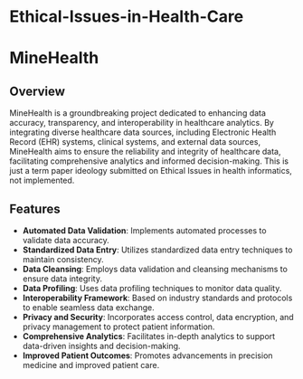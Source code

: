 # Ethical-Issues-in-Health-Care
# MineHealth

## Overview

MineHealth is a groundbreaking project dedicated to enhancing data accuracy, transparency, and interoperability in healthcare analytics. By integrating diverse healthcare data sources, including Electronic Health Record (EHR) systems, clinical systems, and external data sources, MineHealth aims to ensure the reliability and integrity of healthcare data, facilitating comprehensive analytics and informed decision-making. This is just a term paper ideology submitted on Ethical Issues in health informatics, not implemented.

## Features

- **Automated Data Validation**: Implements automated processes to validate data accuracy.
- **Standardized Data Entry**: Utilizes standardized data entry techniques to maintain consistency.
- **Data Cleansing**: Employs data validation and cleansing mechanisms to ensure data integrity.
- **Data Profiling**: Uses data profiling techniques to monitor data quality.
- **Interoperability Framework**: Based on industry standards and protocols to enable seamless data exchange.
- **Privacy and Security**: Incorporates access control, data encryption, and privacy management to protect patient information.
- **Comprehensive Analytics**: Facilitates in-depth analytics to support data-driven insights and decision-making.
- **Improved Patient Outcomes**: Promotes advancements in precision medicine and improved patient care.
